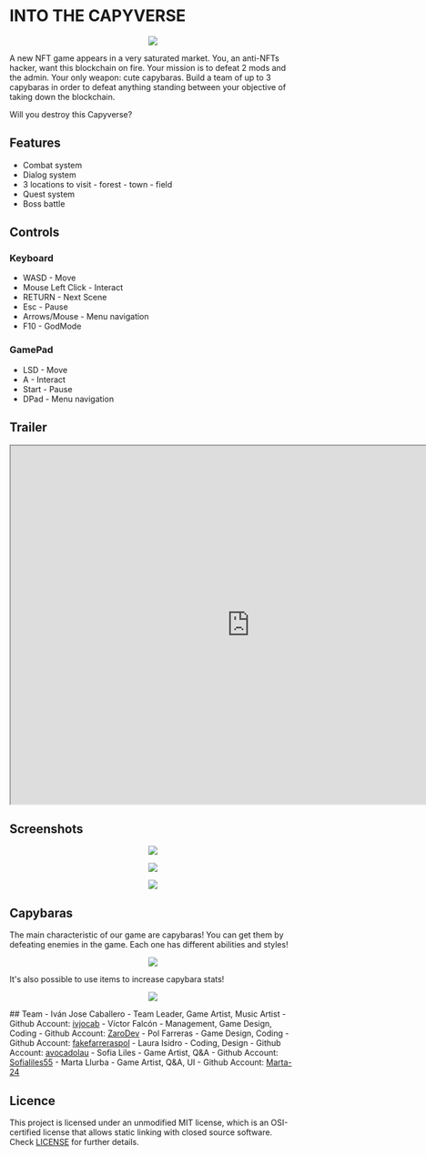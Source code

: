 # INTO THE CAPYVERSE


<p align="center">
  <img src="https://github.com/CapybaraStudios/CapyVerse/blob/main/docs/Welcome/gamePortrait.png?raw=true">
</p>

A new NFT game appears in a very saturated market. You, an anti-NFTs hacker, want this blockchain on fire. Your mission is to defeat 2 mods and the admin. Your only weapon: cute capybaras. Build a team of up to 3 capybaras in order to defeat anything standing between your objective of taking down the blockchain.

Will you destroy this Capyverse?

## Features
 - Combat system
 - Dialog system
 - 3 locations to visit - forest - town - field 
 - Quest system
 - Boss battle

## Controls
### Keyboard
 - WASD - Move
 - Mouse Left Click - Interact
 - RETURN - Next Scene
 - Esc - Pause
 - Arrows/Mouse - Menu navigation
 - F10 - GodMode


### GamePad
 - LSD - Move
 - A - Interact
 - Start - Pause
 - DPad - Menu navigation


## Trailer

<p align="center">
  <iframe width="840" height="630" src="https://www.youtube.com/embed/dMSLt-I5pPY" allowfullscreen>
  </iframe>
 </p>

## Screenshots
<p align="center">
  <img src="https://github.com/CapybaraStudios/CapyVerse/blob/main/docs/Screenshots/screenshot01.png?raw=true">
</p>

<p align="center">
  <img src="https://github.com/CapybaraStudios/CapyVerse/blob/main/docs/Screenshots/screenshot02.png?raw=true">
</p>
<p align="center">
  <img src="https://github.com/CapybaraStudios/CapyVerse/blob/main/docs/Screenshots/screenshot03.png?raw=true">
</p>

## Capybaras
The main characteristic of our game are capybaras! You can get them by defeating enemies in the game. Each one has different abilities and styles!
<p align="center">
  <img src="https://github.com/CapybaraStudios/CapyVerse/blob/main/docs/Screenshots/capybaras.png?raw=true">
</p>
It's also possible to use items to increase capybara stats!
<p align="center">
  <img src="https://github.com/CapybaraStudios/CapyVerse/blob/main/docs/Screenshots/items.png?raw=true">
</p>
## Team
- Iván Jose Caballero 
   - Team Leader, Game Artist, Music Artist
   - Github Account: <a href="https://github.com/ivjocab">ivjocab</a>
- Víctor Falcón 
   - Management, Game Design, Coding
   - Github Account: <a href="https://github.com/ZaroDev">ZaroDev</a>
- Pol Farreras 
   - Game Design, Coding
   - Github Account: <a href="https://github.com/fakefarreraspol">fakefarreraspol</a>
- Laura Isidro 
   - Coding, Design
   - Github Account: <a href="https://github.com/avocadolau">avocadolau</a>
- Sofia Liles 
   - Game Artist, Q&A
   - Github Account: <a href="https://github.com/Sofialiles55">Sofialiles55</a> 
- Marta Llurba 
   - Game Artist, Q&A, UI
   - Github Account: <a href="https://github.com/Marta-24">Marta-24</a>

## Licence
This project is licensed under an unmodified MIT license, which is an OSI-certified license that allows static linking with closed source software. Check [LICENSE](LICENSE) for further details.
